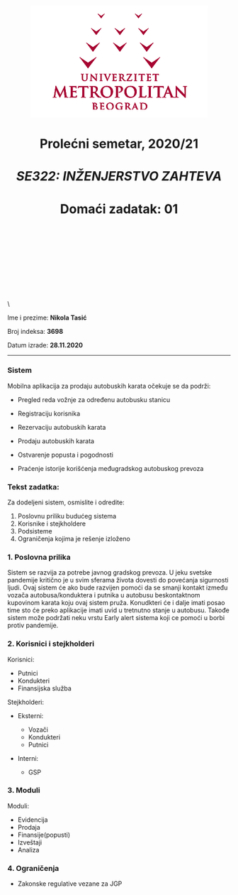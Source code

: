  <div align="center">
 
 ![](../assets/logo.png) 

 </div>

 <div align="center">
 
# Prolećni semetar, 2020/21

# *SE322: INŽENJERSTVO ZAHTEVA*

# Domaći zadatak: 01

</div>

\
\
\
\
\
\
\
\
\
\
\

Ime i prezime: **Nikola Tasić**

Broj indeksa: **3698**

Datum izrade: **28.11.2020**


---

### Sistem


Mobilna aplikacija za prodaju autobuskih karata očekuje se da podrži:

* Pregled reda vožnje za određenu autobusku stanicu

* Registraciju korisnika

* Rezervaciju autobuskih karata

* Prodaju autobuskih karata

* Ostvarenje popusta i pogodnosti

* Praćenje istorije korišćenja međugradskog autobuskog prevoza


### Tekst zadatka:

Za dodeljeni sistem, osmislite i odredite:

1.  Poslovnu priliku budućeg sistema
2.  Korisnike i stejkholdere
3.  Podsisteme
4.  Ograničenja kojima je rešenje izloženo

### 1. Poslovna prilika

Sistem se razvija za potrebe javnog gradskog prevoza. U jeku svetske pandemije
kritično je u svim sferama života dovesti do povećanja sigurnosti ljudi. Ovaj
sistem će ako bude razvijen pomoći da se smanji kontakt između vozača
autobusa/konduktera i putnika u autobusu beskontaktnom kupovinom karata koju
ovaj sistem pruža. Konudkteri će i dalje imati posao time sto će preko
aplikacije imati uvid u tretnutno stanje u autobusu. Takođe sistem može
podržati neku vrstu Early alert sistema koji ce pomoći u borbi protiv
pandemije.

### 2. Korisnici i stejkholderi

Korisnici:

*  Putnici
*  Kondukteri
*  Finansijska služba

Stejkholderi:

*  Eksterni:
	*  Vozači
	*  Kondukteri
	*  Putnici

*  Interni:
	*  GSP


### 3. Moduli

Moduli:

*  Evidencija
*  Prodaja
*  Finansije(popusti)
*  Izveštaji
*  Analiza

### 4. Ograničenja

*  Zakonske regulative vezane za JGP


